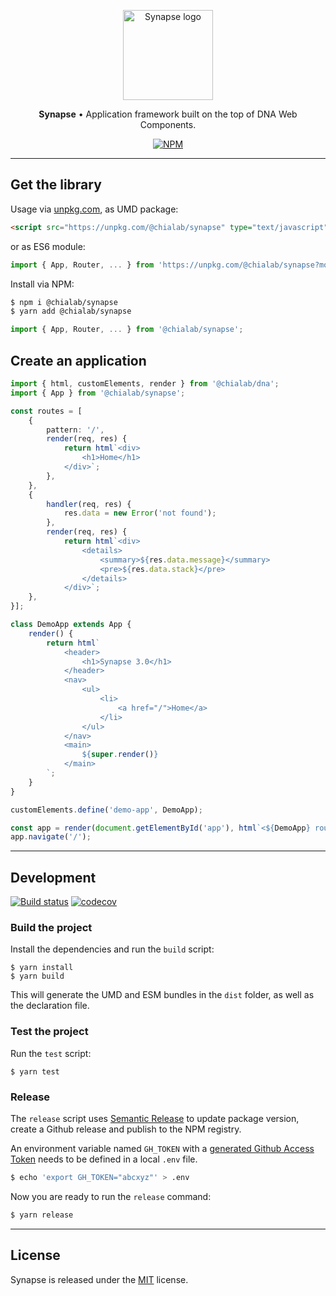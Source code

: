 <p align="center">
    <a href="https://www.chialab.io/p/synapse">
        <img alt="Synapse logo" width="144" height="144" src="https://raw.githack.com/chialab/synapse/main/logo.svg" />
    </a>
</p>

<p align="center">
    <strong>Synapse</strong> • Application framework built on the top of DNA Web Components.
</p>

<p align="center">
    <a href="https://www.npmjs.com/package/@chialab/synapse"><img alt="NPM" src="https://img.shields.io/npm/v/@chialab/synapse.svg"></a>
</p>

---

## Get the library

Usage via [unpkg.com](https://unpkg.com/), as UMD package:

```html
<script src="https://unpkg.com/@chialab/synapse" type="text/javascript"></script>
```

or as ES6 module:

```js
import { App, Router, ... } from 'https://unpkg.com/@chialab/synapse?module';
```

Install via NPM:

```sh
$ npm i @chialab/synapse
$ yarn add @chialab/synapse
```

```ts
import { App, Router, ... } from '@chialab/synapse';
```

## Create an application

```ts
import { html, customElements, render } from '@chialab/dna';
import { App } from '@chialab/synapse';

const routes = [
    {
        pattern: '/',
        render(req, res) {
            return html`<div>
                <h1>Home</h1>
            </div>`;
        },
    },
    {
        handler(req, res) {
            res.data = new Error('not found');
        },
        render(req, res) {
            return html`<div>
                <details>
                    <summary>${res.data.message}</summary>
                    <pre>${res.data.stack}</pre>
                </details>
            </div>`;
    },
}];

class DemoApp extends App {
    render() {
        return html`
            <header>
                <h1>Synapse 3.0</h1>
            </header>
            <nav>
                <ul>
                    <li>
                        <a href="/">Home</a>
                    </li>
                </ul>
            </nav>
            <main>
                ${super.render()}
            </main>
        `;
    }
}

customElements.define('demo-app', DemoApp);

const app = render(document.getElementById('app'), html`<${DemoApp} routes=${routes} />`);
app.navigate('/');
```

---

## Development

[![Build status](https://github.com/chialab/synapse/workflows/Main/badge.svg)](https://github.com/chialab/synapse/actions?query=workflow%3ABuild)
[![codecov](https://codecov.io/gh/chialab/synapse/branch/main/graph/badge.svg)](https://codecov.io/gh/chialab/synapse)

### Build the project

Install the dependencies and run the `build` script:
```
$ yarn install
$ yarn build
```

This will generate the UMD and ESM bundles in the `dist` folder, as well as the declaration file.

### Test the project

Run the `test` script:

```
$ yarn test
```

### Release

The `release` script uses [Semantic Release](https://github.com/semantic-release/semantic-release) to update package version, create a Github release and publish to the NPM registry.

An environment variable named `GH_TOKEN` with a [generated Github Access Token](https://github.com/settings/tokens/new?scopes=repo) needs to be defined in a local `.env` file.

```sh
$ echo 'export GH_TOKEN="abcxyz"' > .env
```

Now you are ready to run the `release` command:

```sh
$ yarn release
```

---

## License

Synapse is released under the [MIT](https://github.com/chialab/synapse/blob/master/LICENSE) license.
